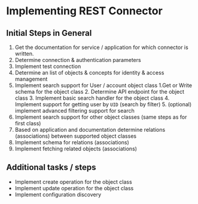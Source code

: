 # Implementing REST Connector

## Initial Steps in General

1. Get the documentation for service / application for which connector is written.
2. Determine connection & authentication parameters
3. Implement test connection
4. Determine an list of objects & concepts for identity & access management
4. Implement search support for User / account object class
   1.Get or Write schema for the object class
   2. Determine API endpoint for the object class
   3. Implement basic search handler for the object class
   4. Implement support for getting user by `UID` (search by filter) 
   5. (optional) implement advanced filtering support for search
5. Implement search support for other object classes (same steps as for first class)
6. Based on application and documentation determine relations (associations) between supported object classes
7. Implement schema for relations (associations)
8. Implement fetching related objects (associations)

## Additional tasks / steps

* Implement create operation for the object class
* Implement update operation for the object class
* Implement configuration discovery